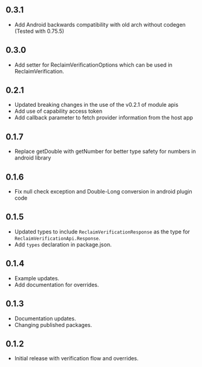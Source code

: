 ## 0.3.1

- Add Android backwards compatibility with old arch without codegen (Tested with 0.75.5)

## 0.3.0

- Add setter for ReclaimVerificationOptions which can be used in ReclaimVerification.

## 0.2.1

- Updated breaking changes in the use of the v0.2.1 of module apis
- Add use of capability access token
- Add callback parameter to fetch provider information from the host app

## 0.1.7

- Replace getDouble with getNumber for better type safety for numbers in android library

## 0.1.6

- Fix null check exception and Double-Long conversion in android plugin code

## 0.1.5

- Updated types to include `ReclaimVerificationResponse` as the type for `ReclaimVerificationApi.Response`.
- Add `types` declaration in package.json.

## 0.1.4

- Example updates.
- Add documentation for overrides.

## 0.1.3

- Documentation updates.
- Changing published packages.

## 0.1.2

- Initial release with verification flow and overrides.
